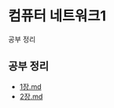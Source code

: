 
    
# 컴퓨터 네트워크1

공부 정리

## 공부 정리

- [1장.md](https://github.com/xoxlo/computer_network/tree/main/중간고사/1장.md)
- [2장.md](https://github.com/xoxlo/computer_network/tree/main/중간고사/2장.md)

